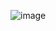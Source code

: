 ![image](https://github.com/cccccccccccccccccccccccccccccccccccccc/cccccccccccccccccccccccccccccccccccccc/blob/master/rm.gif)
